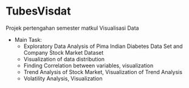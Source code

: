# TubesVisdat
Projek pertengahan semester matkul Visualisasi Data
* Main Task:
  * Exploratory Data Analysis of Pima Indian Diabetes Data Set and Company Stock Market Dataset            
  * Visualization of data distribution
  * Finding Correlation between variables, visualization
  * Trend Analysis of Stock Market, Visualization of Trend Analysis
  * Volatility Analysis, Visualization
